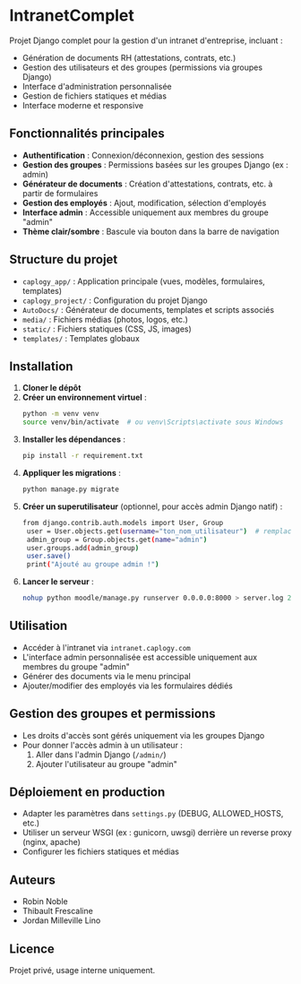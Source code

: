 # IntranetComplet

Projet Django complet pour la gestion d'un intranet d'entreprise, incluant :
- Génération de documents RH (attestations, contrats, etc.)
- Gestion des utilisateurs et des groupes (permissions via groupes Django)
- Interface d'administration personnalisée
- Gestion de fichiers statiques et médias
- Interface moderne et responsive

## Fonctionnalités principales
- **Authentification** : Connexion/déconnexion, gestion des sessions
- **Gestion des groupes** : Permissions basées sur les groupes Django (ex : admin)
- **Générateur de documents** : Création d'attestations, contrats, etc. à partir de formulaires
- **Gestion des employés** : Ajout, modification, sélection d'employés
- **Interface admin** : Accessible uniquement aux membres du groupe "admin"
- **Thème clair/sombre** : Bascule via bouton dans la barre de navigation

## Structure du projet
- `caplogy_app/` : Application principale (vues, modèles, formulaires, templates)
- `caplogy_project/` : Configuration du projet Django
- `AutoDocs/` : Générateur de documents, templates et scripts associés
- `media/` : Fichiers médias (photos, logos, etc.)
- `static/` : Fichiers statiques (CSS, JS, images)
- `templates/` : Templates globaux

## Installation
1. **Cloner le dépôt**
2. **Créer un environnement virtuel** :
   ```bash
   python -m venv venv
   source venv/bin/activate  # ou venv\Scripts\activate sous Windows
   ```
3. **Installer les dépendances** :
   ```bash
   pip install -r requirement.txt
   ```
4. **Appliquer les migrations** :
   ```bash
   python manage.py migrate
   ```
5. **Créer un superutilisateur** (optionnel, pour accès admin Django natif) :
   ```bash
   from django.contrib.auth.models import User, Group
    user = User.objects.get(username="ton_nom_utilisateur")  # remplace par ton username
    admin_group = Group.objects.get(name="admin")
    user.groups.add(admin_group)
    user.save()
    print("Ajouté au groupe admin !")
   ```
6. **Lancer le serveur** :
   ```bash
   nohup python moodle/manage.py runserver 0.0.0.0:8000 > server.log 2>&1 &
   ```

## Utilisation
- Accéder à l'intranet via `intranet.caplogy.com`
- L'interface admin personnalisée est accessible uniquement aux membres du groupe "admin"
- Générer des documents via le menu principal
- Ajouter/modifier des employés via les formulaires dédiés

## Gestion des groupes et permissions
- Les droits d'accès sont gérés uniquement via les groupes Django
- Pour donner l'accès admin à un utilisateur :
   1. Aller dans l'admin Django (`/admin/`)
   2. Ajouter l'utilisateur au groupe "admin"

## Déploiement en production
- Adapter les paramètres dans `settings.py` (DEBUG, ALLOWED_HOSTS, etc.)
- Utiliser un serveur WSGI (ex : gunicorn, uwsgi) derrière un reverse proxy (nginx, apache)
- Configurer les fichiers statiques et médias

## Auteurs
- Robin Noble
- Thibault Frescaline
- Jordan Milleville Lino

## Licence
Projet privé, usage interne uniquement.
